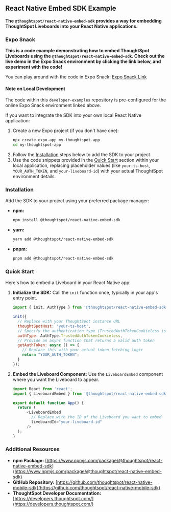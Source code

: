 ## React Native Embed SDK Example

**The `@thoughtspot/react-native-embed-sdk` provides a way for embedding ThoughtSpot Liveboards into your React Native applications.**

### Expo Snack

**This is a code example demonstrating how to embed ThoughtSpot Liveboards using the `@thoughtspot/react-native-embed-sdk`. Check out the live demo in the Expo Snack environment by clicking the link below, and experiment with the code!**

You can play around with the code in Expo Snack:
[Expo Snack Link](https://snack.expo.dev/@git/github.com/thoughtspot/developer-examples:mobile/react-native-embed-sdk)

#### Note on Local Development

The code within this `developer-examples` repository is pre-configured for the online Expo Snack environment linked above.

If you want to integrate the SDK into your own local React Native application:

1.  Create a new Expo project (if you don't have one):
    ```bash
    npx create-expo-app my-thoughtspot-app
    cd my-thoughtspot-app
    ```
2.  Follow the [Installation](#installation) steps below to add the SDK to your project.
3.  Use the code snippets provided in the [Quick Start](#quick-start) section within your local application, replacing placeholder values (like `your-ts-host`, `YOUR_AUTH_TOKEN`, and `your-liveboard-id`) with your actual ThoughtSpot environment details.

### Installation

Add the SDK to your project using your preferred package manager:

*   **npm:**
    ```bash
    npm install @thoughtspot/react-native-embed-sdk
    ```
*   **yarn:**
    ```bash
    yarn add @thoughtspot/react-native-embed-sdk
    ```
*   **pnpm:**
    ```bash
    pnpm add @thoughtspot/react-native-embed-sdk
    ```

### Quick Start

Here's how to embed a Liveboard in your React Native app:

1.  **Initialize the SDK:** Call the `init` function once, typically in your app's entry point.

    ```javascript
    import { init, AuthType } from '@thoughtspot/react-native-embed-sdk';

    init({
      // Replace with your ThoughtSpot instance URL
      thoughtSpotHost: 'your-ts-host',
      // Specify the authentication type (TrustedAuthTokenCookieless is common)
      authType: AuthType.TrustedAuthTokenCookieless,
      // Provide an async function that returns a valid auth token
      getAuthToken: async () => {
        // Replace this with your actual token fetching logic
        return "YOUR_AUTH_TOKEN";
      }
    });
    ```

2.  **Embed the Liveboard Component:** Use the `LiveboardEmbed` component where you want the Liveboard to appear.

    ```javascript
    import React from 'react';
    import { LiveboardEmbed } from '@thoughtspot/react-native-embed-sdk';

    export default function App() {
      return (
          <LiveboardEmbed
            // Replace with the ID of the Liveboard you want to embed
            liveboardId="your-liveboard-id"
          />
      );
    }
    ```

### Additional Resources

*   **npm Package:** [https://www.npmjs.com/package/@thoughtspot/react-native-embed-sdk](https://www.npmjs.com/package/@thoughtspot/react-native-embed-sdk)
*   **GitHub Repository:** [https://github.com/thoughtspot/react-native-mobile-sdk](https://github.com/thoughtspot/react-native-mobile-sdk)
*   **ThoughtSpot Developer Documentation:** [https://developers.thoughtspot.com/](https://developers.thoughtspot.com/)
